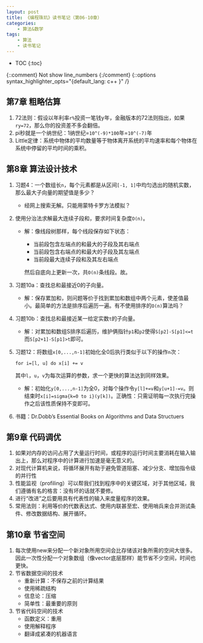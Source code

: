 ```yaml
---
layout: post
title: 《编程珠玑》读书笔记（第06-10章）
categories:
    - 算法&数学
tags:
    - 算法
    - 读书笔记
---
```


* TOC
{:toc}

{::comment} Not show line_numbers {:/comment}
{::options syntax_highlighter_opts="{default_lang: c++ \}" /}

## 第7章 粗略估算

1. 72法则：假设以年利率`r%`投资一笔钱y年，金融版本的72法则指出，如果`ry=72`，那么你的投资差不多会翻倍。
2. pi秒就是一个纳世纪：1纳世纪=`10^(-9)*100`年=`10^(-7)`年
3. Little定律：系统中物体的平均数量等于物体离开系统的平均速率和每个物体在系统中停留的平均时间的乘积。

## 第8章 算法设计技术

1. 习题4：一个数组长`n`，每个元素都是从区间`[-1, 1]`中均匀选出的随机实数，那么最大子向量的期望值是多少？
   - 经网上搜索无解。只能用蒙特卡罗方法模拟？
2. 使用分治法求解最大连续子段和，要求时间复杂度`O(n)`。
   - 解：像线段树那样，每个线段保存如下状态：
     - 当前段包含左端点的和最大的子段及其右端点
     - 当前段包含右端点的和最大的子段及其左端点
     - 当前段最大连续子段和及其左右端点

     然后自底向上更新一次，共`O(n)`条线段。故。
3. 习题10a：查找总和最接近0的子向量。
   - 解：保存累加和，则问题等价于找到累加和数组中两个元素，使差值最小。最简单的方法是排序后遍历一遍。有不使用排序的`O(n)`算法吗？
4. 习题10b：查找总和最接近某一给定实数`t`的子向量。
   - 解：对累加和数组S排序后遍历，维护俩指针`p1`和`p2`使得`S[p2]-S[p1]<=t`而`S[p2+1]-S[p1]>t`即可。
5. 习题12：将数组`x[0,...,n-1]`初始化全0后执行类似于以下的操作`n`次：

   ```
   for i=[l, u] do x[i] += v
   ```
   其中`l`，`u`，`v`为每次运算的参数，求一个更快的算法达到同样效果。
   - 解：初始化`y[0,...,n-1]`为全0，对每个操作令`y[l]+=v`和`y[u+1]-=v`。则结束时`x[i]=sigma{k=0 to i}(y[k])`。正确性：只需证明每一次执行完操作之后该性质保持不变即可。
6. 书籍：Dr.Dobb’s Essential Books on Algorithms and Data Structuers

## 第9章 代码调优

1. 如果对内存的访问占用了大量运行时间，或程序的运行时间主要消耗在输入输出上，那么对程序中的计算进行加速是毫无意义的。
2. 对现代计算机来说，将循环展开有助于避免管道阻塞、减少分支、增加指令级的并行性
3. 性能监视（profiling）可以帮我们找到程序中的关键区域，对于其他区域，我们遵循有名的格言：没有坏的话就不要修。
4. 进行“改进”之后要用具有代表性的输入来度量程序的效果。
5. 常用法则：利用等价的代数表达式、使用内联甚至宏、使用哨兵来合并测试条件、修改数据结构、展开循环。

## 第10章 节省空间

1. 每次使用new来分配一个新对象所用空间会比存储该对象所需的空间大很多。因此一次性分配一个对象数组（像vector底层那样）能节省不少空间，时间也更快。
2. 节省数据空间的技术
   - 重新计算：不保存之前的计算结果
   - 使用稀疏结构
   - 信息论：压缩
   - 简单性：最重要的原则
3. 节省代码空间的技术
   - 函数定义：重用
   - 使用解释程序
   - 翻译成紧凑的机器语言
